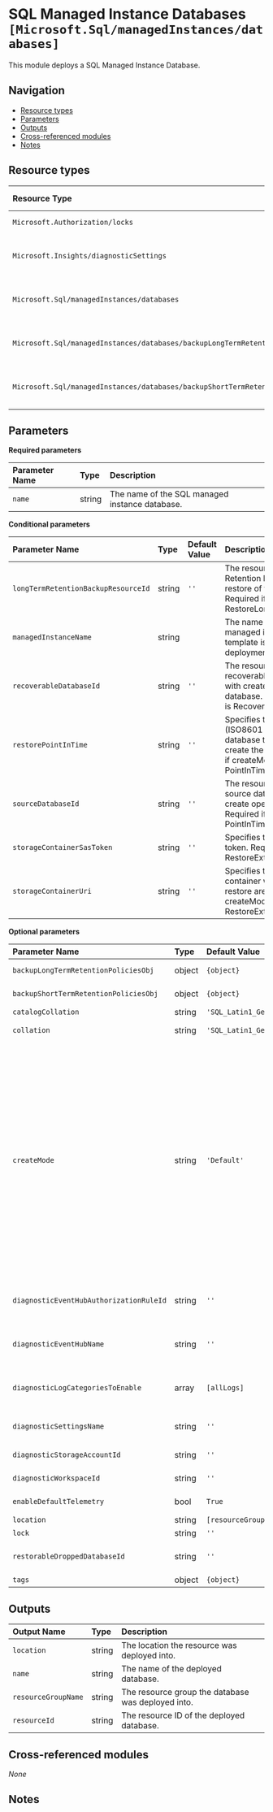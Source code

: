 # SQL Managed Instance Databases `[Microsoft.Sql/managedInstances/databases]`

This module deploys a SQL Managed Instance Database.

## Navigation

- [Resource types](#Resource-types)
- [Parameters](#Parameters)
- [Outputs](#Outputs)
- [Cross-referenced modules](#Cross-referenced-modules)
- [Notes](#Notes)

## Resource types

| Resource Type | API Version |
| :-- | :-- |
| `Microsoft.Authorization/locks` | [2020-05-01](https://learn.microsoft.com/en-us/azure/templates/Microsoft.Authorization/2020-05-01/locks) |
| `Microsoft.Insights/diagnosticSettings` | [2021-05-01-preview](https://learn.microsoft.com/en-us/azure/templates/Microsoft.Insights/2021-05-01-preview/diagnosticSettings) |
| `Microsoft.Sql/managedInstances/databases` | [2022-02-01-preview](https://learn.microsoft.com/en-us/azure/templates/Microsoft.Sql/2022-02-01-preview/managedInstances/databases) |
| `Microsoft.Sql/managedInstances/databases/backupLongTermRetentionPolicies` | [2022-02-01-preview](https://learn.microsoft.com/en-us/azure/templates/Microsoft.Sql/2022-02-01-preview/managedInstances/databases/backupLongTermRetentionPolicies) |
| `Microsoft.Sql/managedInstances/databases/backupShortTermRetentionPolicies` | [2022-02-01-preview](https://learn.microsoft.com/en-us/azure/templates/Microsoft.Sql/2022-02-01-preview/managedInstances/databases/backupShortTermRetentionPolicies) |

## Parameters

**Required parameters**

| Parameter Name | Type | Description |
| :-- | :-- | :-- |
| `name` | string | The name of the SQL managed instance database. |

**Conditional parameters**

| Parameter Name | Type | Default Value | Description |
| :-- | :-- | :-- | :-- |
| `longTermRetentionBackupResourceId` | string | `''` | The resource ID of the Long Term Retention backup to be used for restore of this managed database. Required if createMode is RestoreLongTermRetentionBackup. |
| `managedInstanceName` | string |  | The name of the parent SQL managed instance. Required if the template is used in a standalone deployment. |
| `recoverableDatabaseId` | string | `''` | The resource identifier of the recoverable database associated with create operation of this database. Required if createMode is Recovery. |
| `restorePointInTime` | string | `''` | Specifies the point in time (ISO8601 format) of the source database that will be restored to create the new database. Required if createMode is PointInTimeRestore. |
| `sourceDatabaseId` | string | `''` | The resource identifier of the source database associated with create operation of this database. Required if createMode is PointInTimeRestore. |
| `storageContainerSasToken` | string | `''` | Specifies the storage container sas token. Required if createMode is RestoreExternalBackup. |
| `storageContainerUri` | string | `''` | Specifies the uri of the storage container where backups for this restore are stored. Required if createMode is RestoreExternalBackup. |

**Optional parameters**

| Parameter Name | Type | Default Value | Allowed Values | Description |
| :-- | :-- | :-- | :-- | :-- |
| `backupLongTermRetentionPoliciesObj` | object | `{object}` |  | The configuration for the backup long term retention policy definition. |
| `backupShortTermRetentionPoliciesObj` | object | `{object}` |  | The configuration for the backup short term retention policy definition. |
| `catalogCollation` | string | `'SQL_Latin1_General_CP1_CI_AS'` |  | Collation of the managed instance. |
| `collation` | string | `'SQL_Latin1_General_CP1_CI_AS'` |  | Collation of the managed instance database. |
| `createMode` | string | `'Default'` | `[Default, PointInTimeRestore, Recovery, RestoreExternalBackup, RestoreLongTermRetentionBackup]` | Managed database create mode. PointInTimeRestore: Create a database by restoring a point in time backup of an existing database. SourceDatabaseName, SourceManagedInstanceName and PointInTime must be specified. RestoreExternalBackup: Create a database by restoring from external backup files. Collation, StorageContainerUri and StorageContainerSasToken must be specified. Recovery: Creates a database by restoring a geo-replicated backup. RecoverableDatabaseId must be specified as the recoverable database resource ID to restore. RestoreLongTermRetentionBackup: Create a database by restoring from a long term retention backup (longTermRetentionBackupResourceId required). |
| `diagnosticEventHubAuthorizationRuleId` | string | `''` |  | Resource ID of the diagnostic event hub authorization rule for the Event Hubs namespace in which the event hub should be created or streamed to. |
| `diagnosticEventHubName` | string | `''` |  | Name of the diagnostic event hub within the namespace to which logs are streamed. Without this, an event hub is created for each log category. |
| `diagnosticLogCategoriesToEnable` | array | `[allLogs]` | `['', allLogs, Errors, QueryStoreRuntimeStatistics, QueryStoreWaitStatistics, SQLInsights]` | The name of logs that will be streamed. "allLogs" includes all possible logs for the resource. Set to '' to disable log collection. |
| `diagnosticSettingsName` | string | `''` |  | The name of the diagnostic setting, if deployed. If left empty, it defaults to "<resourceName>-diagnosticSettings". |
| `diagnosticStorageAccountId` | string | `''` |  | Resource ID of the diagnostic storage account. |
| `diagnosticWorkspaceId` | string | `''` |  | Resource ID of the diagnostic log analytics workspace. |
| `enableDefaultTelemetry` | bool | `True` |  | Enable telemetry via a Globally Unique Identifier (GUID). |
| `location` | string | `[resourceGroup().location]` |  | Location for all resources. |
| `lock` | string | `''` | `['', CanNotDelete, ReadOnly]` | Specify the type of lock. |
| `restorableDroppedDatabaseId` | string | `''` |  | The restorable dropped database resource ID to restore when creating this database. |
| `tags` | object | `{object}` |  | Tags of the resource. |


## Outputs

| Output Name | Type | Description |
| :-- | :-- | :-- |
| `location` | string | The location the resource was deployed into. |
| `name` | string | The name of the deployed database. |
| `resourceGroupName` | string | The resource group the database was deployed into. |
| `resourceId` | string | The resource ID of the deployed database. |

## Cross-referenced modules

_None_

## Notes

